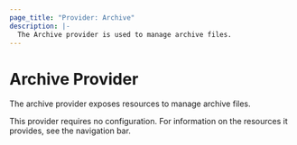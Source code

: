 ```yaml
---
page_title: "Provider: Archive"
description: |-
  The Archive provider is used to manage archive files.
---
```


# Archive Provider

The archive provider exposes resources to manage archive files.

This provider requires no configuration. For information on the resources
it provides, see the navigation bar.
